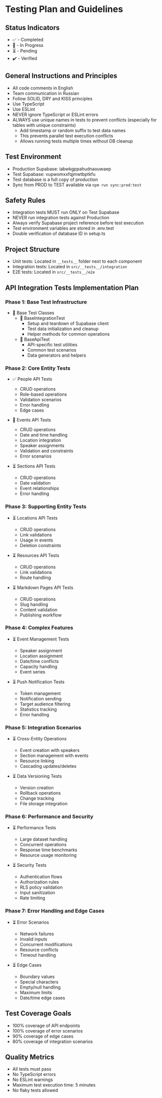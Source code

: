 # Testing Plan and Guidelines

## Status Indicators
- ✅ - Completed
- 🚧 - In Progress
- ⏳ - Pending
- ✔️ - Verified

## General Instructions and Principles
- All code comments in English
- Team communication in Russian
- Follow SOLID, DRY and KISS principles
- Use TypeScript
- Use ESLint
- NEVER ignore TypeScript or ESLint errors
- ALWAYS use unique names in tests to prevent conflicts (especially for tables with unique constraints)
  - Add timestamp or random suffix to test data names
  - This prevents parallel test execution conflicts
  - Allows running tests multiple times without DB cleanup

## Test Environment
- Production Supabase: iabwkgppahudnaouwaep
- Test Supabase: vupwomxxfqjmwtbptkfu
- Test database is a full copy of production
- Sync from PROD to TEST available via `npm run sync:prod:test`

## Safety Rules
- Integration tests MUST run ONLY on Test Supabase
- NEVER run integration tests against Production
- Always verify Supabase project reference before test execution
- Test environment variables are stored in .env.test
- Double verification of database ID in setup.ts

## Project Structure
- Unit tests: Located in `__tests__` folder next to each component
- Integration tests: Located in `src/__tests__/integration`
- E2E tests: Located in `src/__tests__/e2e`

## API Integration Tests Implementation Plan

### Phase 1: Base Test Infrastructure
- 🚧 Base Test Classes
  - 🚧 BaseIntegrationTest
    - Setup and teardown of Supabase client
    - Test data initialization and cleanup
    - Helper methods for common operations
  - 🚧 BaseApiTest
    - API-specific test utilities
    - Common test scenarios
    - Data generators and helpers

### Phase 2: Core Entity Tests
- ✅ People API Tests
  - CRUD operations
  - Role-based operations
  - Validation scenarios
  - Error handling
  - Edge cases

- 🚧 Events API Tests
  - CRUD operations
  - Date and time handling
  - Location integration
  - Speaker assignments
  - Validation and constraints
  - Error scenarios

- ⏳ Sections API Tests
  - CRUD operations
  - Date validation
  - Event relationships
  - Error handling

### Phase 3: Supporting Entity Tests
- ⏳ Locations API Tests
  - CRUD operations
  - Link validations
  - Usage in events
  - Deletion constraints

- ⏳ Resources API Tests
  - CRUD operations
  - Link validations
  - Route handling

- ⏳ Markdown Pages API Tests
  - CRUD operations
  - Slug handling
  - Content validation
  - Publishing workflow

### Phase 4: Complex Features
- ⏳ Event Management Tests
  - Speaker assignment
  - Location assignment
  - Date/time conflicts
  - Capacity handling
  - Event series

- ⏳ Push Notification Tests
  - Token management
  - Notification sending
  - Target audience filtering
  - Statistics tracking
  - Error handling

### Phase 5: Integration Scenarios
- ⏳ Cross-Entity Operations
  - Event creation with speakers
  - Section management with events
  - Resource linking
  - Cascading updates/deletes

- ⏳ Data Versioning Tests
  - Version creation
  - Rollback operations
  - Change tracking
  - File storage integration

### Phase 6: Performance and Security
- ⏳ Performance Tests
  - Large dataset handling
  - Concurrent operations
  - Response time benchmarks
  - Resource usage monitoring

- ⏳ Security Tests
  - Authentication flows
  - Authorization rules
  - RLS policy validation
  - Input sanitization
  - Rate limiting

### Phase 7: Error Handling and Edge Cases
- ⏳ Error Scenarios
  - Network failures
  - Invalid inputs
  - Concurrent modifications
  - Resource conflicts
  - Timeout handling

- ⏳ Edge Cases
  - Boundary values
  - Special characters
  - Empty/null handling
  - Maximum limits
  - Date/time edge cases

## Test Coverage Goals
- 100% coverage of API endpoints
- 100% coverage of error scenarios
- 90% coverage of edge cases
- 80% coverage of integration scenarios

## Quality Metrics
- All tests must pass
- No TypeScript errors
- No ESLint warnings
- Maximum test execution time: 5 minutes
- No flaky tests allowed